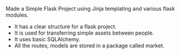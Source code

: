 
Made a Simple Flask Project using Jinja templating and various flask modules.

- It has a clear structure for a flask project.
- It is used for transferring simple assets between people.
- It uses basic SQLAlchemy.
- All the routes, models are stored in a package called market.
